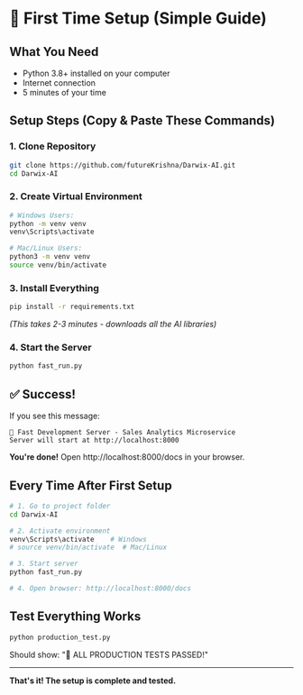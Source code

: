 # 🚀 First Time Setup (Simple Guide)

## What You Need
- Python 3.8+ installed on your computer
- Internet connection
- 5 minutes of your time

## Setup Steps (Copy & Paste These Commands)

### 1. Clone Repository
```bash
git clone https://github.com/futureKrishna/Darwix-AI.git
cd Darwix-AI
```

### 2. Create Virtual Environment
```bash
# Windows Users:
python -m venv venv
venv\Scripts\activate

# Mac/Linux Users:
python3 -m venv venv
source venv/bin/activate
```

### 3. Install Everything
```bash
pip install -r requirements.txt
```
*(This takes 2-3 minutes - downloads all the AI libraries)*

### 4. Start the Server
```bash
python fast_run.py
```

## ✅ Success!
If you see this message:
```
🚀 Fast Development Server - Sales Analytics Microservice
Server will start at http://localhost:8000
```

**You're done!** Open http://localhost:8000/docs in your browser.

## Every Time After First Setup

```bash
# 1. Go to project folder
cd Darwix-AI

# 2. Activate environment
venv\Scripts\activate    # Windows
# source venv/bin/activate  # Mac/Linux

# 3. Start server
python fast_run.py

# 4. Open browser: http://localhost:8000/docs
```

## Test Everything Works
```bash
python production_test.py
```
Should show: "🎉 ALL PRODUCTION TESTS PASSED!"

---
**That's it! The setup is complete and tested.**
